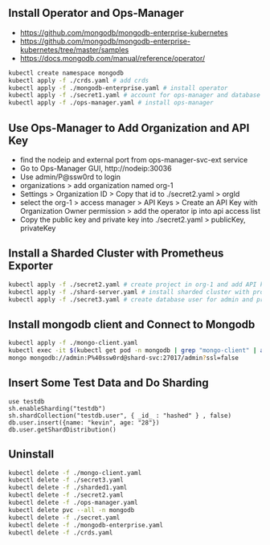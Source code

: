 
## Install Operator and Ops-Manager
* https://github.com/mongodb/mongodb-enterprise-kubernetes
* https://github.com/mongodb/mongodb-enterprise-kubernetes/tree/master/samples
* https://docs.mongodb.com/manual/reference/operator/
``` sh
kubectl create namespace mongodb
kubectl apply -f ./crds.yaml # add crds
kubectl apply -f ./mongodb-enterprise.yaml # install operator
kubectl apply -f ./secret1.yaml # account for ops-manager and database user
kubectl apply -f ./ops-manager.yaml # install ops-manager
```

## Use Ops-Manager to Add Organization and API Key
* find the nodeip and external port from ops-manager-svc-ext service
* Go to Ops-Manager GUI, http://nodeip:30036
* Use admin/P@ssw0rd to login
* organizations > add organization named org-1
* Settings > Organization ID > Copy that id to ./secret2.yaml > orgId
* select the org-1 > access manager > API Keys > Create an API Key with Organization Owner permission > add the operator ip into api access list
* Copy the public key and private key into ./secret2.yaml > publicKey, privateKey

## Install a Sharded Cluster with Prometheus Exporter
``` sh
kubectl apply -f ./secret2.yaml # create project in org-1 and add API key
kubectl apply -f ./shard-server.yaml # install sharded cluster with prometheus exporter
kubectl apply -f ./secret3.yaml # create database user for admin and prometheus exporter
```

## Install mongodb client and Connect to Mongodb
``` sh
kubectl apply -f ./mongo-client.yaml
kubectl exec -it $(kubectl get pod -n mongodb | grep "mongo-client" | awk '{print $1}') -n mongodb -- /bin/bash
mongo mongodb://admin:P%40ssw0rd@shard-svc:27017/admin?ssl=false
```

## Insert Some Test Data and Do Sharding
```
use testdb
sh.enableSharding("testdb")
sh.shardCollection("testdb.user", { _id_ : "hashed" } , false)
db.user.insert({name: "kevin", age: "28"})
db.user.getShardDistribution()
```

## Uninstall
``` sh
kubectl delete -f ./mongo-client.yaml
kubectl delete -f ./secret3.yaml
kubectl delete -f ./sharded1.yaml
kubectl delete -f ./secret2.yaml
kubectl delete -f ./ops-manager.yaml
kubectl delete pvc --all -n mongodb
kubectl delete -f ./secret.yaml
kubectl delete -f ./mongodb-enterprise.yaml
kubectl delete -f ./crds.yaml
```
